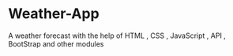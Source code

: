 # Weather-App
A weather forecast with the help of HTML , CSS , JavaScript , API , BootStrap and other modules
